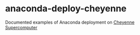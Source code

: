 # anaconda-deploy-cheyenne
Documented examples of Anaconda deployment on [Cheyenne Supercomputer](https://www2.cisl.ucar.edu/resources/computational-systems/cheyenne)
